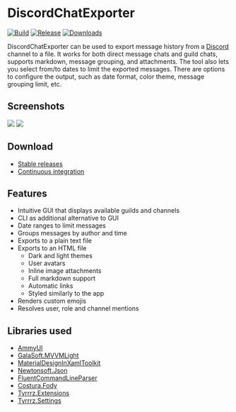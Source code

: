 # DiscordChatExporter

[![Build](https://img.shields.io/appveyor/ci/Tyrrrz/DiscordChatExporter/master.svg)](https://ci.appveyor.com/project/Tyrrrz/DiscordChatExporter)
[![Release](https://img.shields.io/github/release/Tyrrrz/DiscordChatExporter.svg)](https://github.com/Tyrrrz/DiscordChatExporter/releases)
[![Downloads](https://img.shields.io/github/downloads/Tyrrrz/DiscordChatExporter/total.svg)](https://github.com/Tyrrrz/DiscordChatExporter/releases)

DiscordChatExporter can be used to export message history from a [Discord](https://discordapp.com) channel to a file. It works for both direct message chats and guild chats, supports markdown, message grouping, and attachments. The tool also lets you select from/to dates to limit the exported messages. There are options to configure the output, such as date format, color theme, message grouping limit, etc.

## Screenshots

![](http://www.tyrrrz.me/Projects/DiscordChatExporter/Images/1.png)
![](http://www.tyrrrz.me/Projects/DiscordChatExporter/Images/4.png)

## Download

- [Stable releases](https://github.com/Tyrrrz/DiscordChatExporter/releases)
- [Continuous integration](https://ci.appveyor.com/project/Tyrrrz/DiscordChatExporter)

## Features

- Intuitive GUI that displays available guilds and channels
- CLI as additional alternative to GUI
- Date ranges to limit messages
- Groups messages by author and time
- Exports to a plain text file
- Exports to an HTML file
  - Dark and light themes
  - User avatars
  - Inline image attachments
  - Full markdown support
  - Automatic links
  - Styled similarly to the app
- Renders custom emojis
- Resolves user, role and channel mentions

## Libraries used

- [AmmyUI](https://github.com/AmmyUI/AmmyUI)
- [GalaSoft.MVVMLight](http://www.mvvmlight.net)
- [MaterialDesignInXamlToolkit](https://github.com/ButchersBoy/MaterialDesignInXamlToolkit)
- [Newtonsoft.Json](http://www.newtonsoft.com/json)
- [FluentCommandLineParser](https://github.com/fclp/fluent-command-line-parser)
- [Costura.Fody](https://github.com/Fody/Costura)
- [Tyrrrz.Extensions](https://github.com/Tyrrrz/Extensions)
- [Tyrrrz.Settings](https://github.com/Tyrrrz/Settings)
